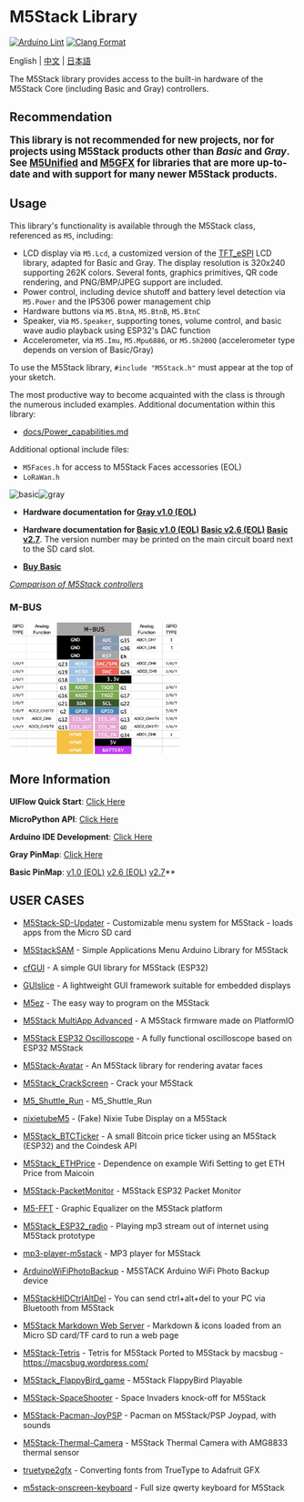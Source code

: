 # M5Stack Library

[![Arduino Lint](https://github.com/m5stack/M5Stack/actions/workflows/Arduino-Lint-Check.yml/badge.svg)](https://github.com/m5stack/M5Stack/actions/workflows/Arduino-Lint-Check.yml)
[![Clang Format](https://github.com/m5stack/M5Stack/actions/workflows/clang-format-check.yml/badge.svg)](https://github.com/m5stack/M5Stack/actions/workflows/clang-format-check.yml)

English | [中文](docs/getting_started_cn.md) | [日本語](docs/getting_started_ja.md)

The M5Stack library provides access to the built-in hardware of the M5Stack Core (including Basic and Gray) controllers.

## Recommendation
**<span style="font-size: larger">This library is not recommended for new projects, nor for projects using M5Stack products other than _Basic_ and _Gray_.  See [M5Unified](https://github.com/M5Stack/M5Unified) and [M5GFX](https://github.com/M5Stack/M5GFX) for libraries that are more up-to-date and with support for many newer M5Stack products.</span>**

## Usage
This library's functionality is available through the M5Stack class, referenced as `M5`, including:
- LCD display via `M5.Lcd`, a customized version of the [TFT_eSPI](https://github.com/Bodmer/TFT_eSPI) LCD library, adapted for Basic and Gray.  The display resolution is 320x240 supporting 262K colors.  Several fonts, graphics primitives, QR code rendering, and PNG/BMP/JPEG support are included.
- Power control, including device shutoff and battery level detection via `M5.Power` and the IP5306 power management chip
- Hardware buttons via `M5.BtnA`, `M5.BtnB`, `M5.BtnC`
- Speaker, via `M5.Speaker`, supporting tones, volume control, and basic wave audio playback using ESP32's DAC function
- Accelerometer, via `M5.Imu`, `M5.Mpu6886`, or `M5.Sh200Q` (accelerometer type depends on version of Basic/Gray) 

To use the M5Stack library, `#include "M5Stack.h"` must appear at the top of your sketch.

The most productive way to become acquainted with the class is through the numerous included examples.  Additional documentation within this library:
- [docs/Power_capabilities.md](docs/Power_capabilities.md)

Additional optional include files:
- `M5Faces.h` for access to M5Stack Faces accessories (EOL)
- `LoRaWan.h`

<img src="https://static-cdn.m5stack.com/resource/docs/static/assets/img/product_pics/core/basic/basic_01.webp" alt="basic" width="350" height="350"><img src="https://static-cdn.m5stack.com/resource/docs/static/assets/img/product_pics/core/gray/gray_01.webp" alt="gray" width="350" height="350">

* **Hardware documentation for [Gray v1.0 (EOL)](https://docs.m5stack.com/en/core/gray)**

* **Hardware documentation for [Basic v1.0 (EOL)](https://docs.m5stack.com/en/core/basic)  [Basic v2.6 (EOL)](https://docs.m5stack.com/en/core/basic_v2.6)  [Basic v2.7](https://docs.m5stack.com/en/core/basic_v2.7)**.  The version number may be printed on the main circuit board next to the SD card slot.

* **[Buy Basic](https://shop.m5stack.com/products/esp32-basic-core-iot-development-kit-v2-7)**

*[Comparison of M5Stack controllers](https://docs.m5stack.com/en/products_selector)*

### M-BUS
<img src="docs/M-BUS.jpg" width="300" />

## More Information

**UIFlow Quick Start**: [Click Here](https://docs.m5stack.com/en/quick_start/m5core/uiflow)

**MicroPython API**: [Click Here](https://docs.m5stack.com/en/mpy/display/m5stack_lvgl)

**Arduino IDE Development**: [Click Here](https://docs.m5stack.com/en/quick_start/m5core/arduino)

**Gray PinMap**: [Click Here](https://docs.m5stack.com/en/core/gray)

**Basic PinMap**: [v1.0 (EOL)](https://docs.m5stack.com/en/core/basic)  [v2.6 (EOL)](https://docs.m5stack.com/en/core/basic_v2.6)  [v2.7](https://docs.m5stack.com/en/core/basic_v2.7)**

## USER CASES

* [M5Stack-SD-Updater](https://github.com/tobozo/M5Stack-SD-Updater) - Customizable menu system for M5Stack - loads apps from the Micro SD
  card

* [M5StackSAM](https://github.com/tomsuch/M5StackSAM) - Simple Applications Menu Arduino Library for M5Stack

* [cfGUI](https://github.com/JF002/cfGUI) - A simple GUI library for M5Stack (ESP32)

* [GUIslice](https://github.com/ImpulseAdventure/GUIslice) - A lightweight GUI framework suitable for embedded displays

* [M5ez](https://github.com/M5ez/M5ez) - The easy way to program on the M5Stack

* [M5Stack MultiApp Advanced](https://github.com/botofancalin/M5Stack-MultiApp-Advanced) - A M5Stack firmware made on PlatformIO

* [M5Stack ESP32 Oscilloscope](https://github.com/botofancalin/M5Stack-ESP32-Oscilloscope) - A fully functional oscilloscope based on ESP32 M5Stack

* [M5Stack-Avatar](https://github.com/meganetaaan/m5stack-avatar) - An M5Stack library for rendering avatar faces

* [M5Stack_CrackScreen](https://github.com/nomolk/M5Stack_CrackScreen) - Crack your M5Stack

* [M5_Shuttle_Run](https://github.com/n0bisuke/M5_Shuttle_Run) - M5_Shuttle_Run

* [nixietubeM5](https://github.com/drayde/nixietubeM5) - (Fake) Nixie Tube Display on a M5Stack

* [M5Stack_BTCTicker](https://github.com/dankelley2/M5Stack_BTCTicker) - A small Bitcoin price ticker using an M5Stack (ESP32) and the Coindesk API

* [M5Stack_ETHPrice](https://github.com/donma/M5StackWifiSettingWithETHPrice) - Dependence on example Wifi Setting to get ETH Price from Maicoin

* [M5Stack-PacketMonitor](https://github.com/tobozo/M5Stack-PacketMonitor) - M5Stack ESP32 Packet Monitor

* [M5-FFT](https://github.com/ElectroMagus/M5-FFT) - Graphic Equalizer on the M5Stack platform

* [M5Stack_ESP32_radio](https://github.com/anton-b/M5Stack_ESP32_radio) - Playing mp3 stream out of internet using M5Stack prototype

* [mp3-player-m5stack](https://github.com/dsiberia9s/mp3-player-m5stack) - MP3 player for M5Stack

* [ArduinoWiFiPhotoBackup](https://github.com/moononournation/ArduinoWiFiPhotoBackup) - M5STACK Arduino WiFi Photo Backup device

* [M5StackHIDCtrlAltDel](https://github.com/mhama/M5StackHIDCtrlAltDel) - You can send ctrl+alt+del to your PC via Bluetooth from M5Stack

* [M5Stack Markdown Web Server](https://github.com/PartsandCircuits/M5Stack-MarkdownWebServer) - Markdown & icons loaded from an Micro SD card/TF card to run a web page

* [M5Stack-Tetris](https://github.com/PartsandCircuits/M5Stack-Tetris) - Tetris for M5Stack Ported to M5Stack by macsbug - https://macsbug.wordpress.com/

* [M5Stack_FlappyBird_game](https://github.com/pcelli85/M5Stack_FlappyBird_game) - M5Stack FlappyBird Playable

* [M5Stack-SpaceShooter](https://github.com/PartsandCircuits/M5Stack-SpaceShooter) - Space Invaders knock-off for M5Stack

* [M5Stack-Pacman-JoyPSP](https://github.com/tobozo/M5Stack-Pacman-JoyPSP) - Pacman on M5Stack/PSP Joypad, with sounds

* [M5Stack-Thermal-Camera](https://github.com/hkoffer/M5Stack-Thermal-Camera-) - M5Stack Thermal Camera with AMG8833 thermal sensor

* [truetype2gfx](https://github.com/ropg/truetype2gfx) - Converting fonts from TrueType to Adafruit GFX

* [m5stack-onscreen-keyboard](https://github.com/yellowelise/m5stack-onscreen-keyboard) - Full size qwerty keyboard for M5Stack
